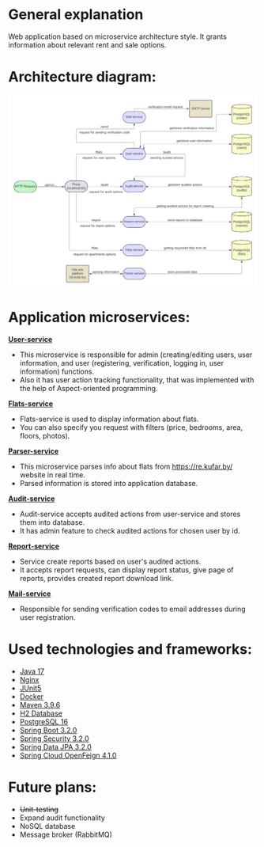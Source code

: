 # General explanation

Web application based on microservice architecture style. It grants information about relevant rent and sale options.

# Architecture diagram:
<img src="https://raw.githubusercontent.com/L1BER2Y/apartments_search/main/Application diagram.png" alt="architecture-diagram" width="1000"/>

# Application microservices:

**[User-service](https://github.com/L1BER2Y/apartments_search/tree/main/user-service)**
- This microservice is responsible for admin (creating/editing users, user information, and user (registering, verification, logging in, user information) functions.
- Also it has user action tracking functionality, that was implemented with the help of Aspect-oriented programming.

**[Flats-service](https://github.com/L1BER2Y/apartments_search/tree/main/flats-service)**
- Flats-service is used to display information about flats.
- You can also specify you request with filters (price, bedrooms, area, floors, photos).

**[Parser-service](https://github.com/L1BER2Y/apartments_search/tree/main/parser-service)**
- This microservice parses info about flats from https://re.kufar.by/ website in real time. 
- Parsed information is stored into application database.

**[Audit-service](https://github.com/L1BER2Y/apartments_search/tree/main/audit-service)**
- Audit-service accepts audited actions from user-service and stores them into database. 
- It has admin feature to check audited actions for chosen user by id.

**[Report-service](https://github.com/L1BER2Y/apartments_search/tree/main/report-service)**
- Service create reports based on user's audited actions.
- It accepts report requests, can display report status, give page of reports, provides created report download link.

**[Mail-service](https://github.com/L1BER2Y/apartments_search/tree/main/mail-service)**
- Responsible for sending verification codes to email addresses during user registration.

# Used technologies and frameworks:
- [Java 17](https://docs.oracle.com/en/java/javase/17/docs/api/)
- [Nginx](https://nginx.org/en/)
- [JUnit5](https://junit.org/junit5/)
- [Docker](https://www.docker.com/)
- [Maven 3.9.6](https://maven.apache.org/)
- [H2 Database](https://www.h2database.com/html/main.html)
- [PostgreSQL 16](https://www.postgresql.org/)
- [Spring Boot 3.2.0](https://spring.io/projects/spring-boot)
- [Spring Security 3.2.0](https://spring.io/projects/spring-security)
- [Spring Data JPA 3.2.0](https://spring.io/projects/spring-data-jpa)
- [Spring Cloud OpenFeign 4.1.0](https://spring.io/projects/spring-cloud-openfeign)

# Future plans:
- ~~Unit-testing~~
- Expand audit functionality 
- NoSQL database
- Message broker (RabbitMQ)
